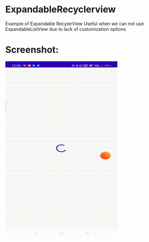 # ExpandableRecyclerview
Example of Expandable RecylerView
Useful when we can not use ExpandableListView due to lack of customization options

# Screenshot:

<img src="https://github.com/ervinod/ExpandableRecyclerview/blob/master/screenshot.gif" width="350" height="550"/>
